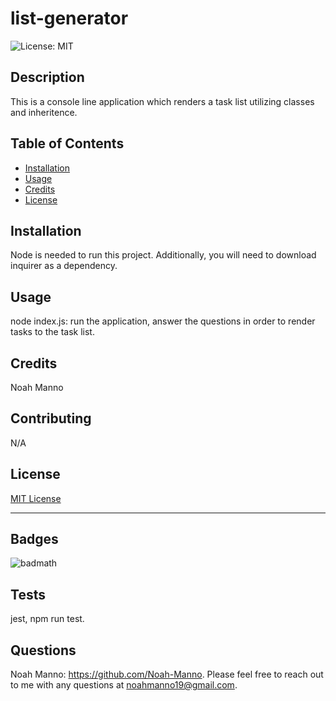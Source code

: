 # list-generator

  ![License: MIT](https://img.shields.io/badge/License-MIT-yellow.svg)

## Description

This is a console line application which renders a task list utilizing classes and inheritence. 

## Table of Contents

- [Installation](#installation)
- [Usage](#usage)
- [Credits](#credits)
- [License](#license)

## Installation

Node is needed to run this project. Additionally, you will need to download inquirer as a dependency. 

## Usage

node index.js: run the application, answer the questions in order to render tasks to the task list. 

## Credits

Noah Manno

## Contributing

N/A

## License

[MIT License](https://opensource.org/license/MIT)

---

## Badges

![badmath](https://img.shields.io/github/languages/top/lernantino/badmath)

## Tests

jest, npm run test.


## Questions 

Noah Manno: https://github.com/Noah-Manno. Please feel free to reach out to me with any questions at noahmanno19@gmail.com.

